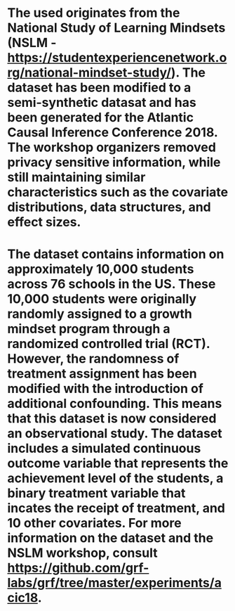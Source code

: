# The used originates from the National Study of Learning Mindsets (NSLM - https://studentexperiencenetwork.org/national-mindset-study/). The dataset has been modified to a semi-synthetic datasat and has been generated for the Atlantic Causal Inference Conference 2018. The workshop organizers removed privacy sensitive information, while still maintaining similar characteristics such as the covariate distributions, data structures, and effect sizes. 

# The dataset contains information on approximately 10,000 students across 76 schools in the US. These 10,000 students were originally randomly assigned to a growth mindset program through a randomized controlled trial (RCT). However, the randomness of treatment assignment has been modified with the introduction of additional confounding. This means that this dataset is now considered an observational study. The dataset includes a simulated continuous outcome variable that represents the achievement level of the students, a binary treatment variable that incates the receipt of treatment, and 10 other covariates. For more information on the dataset and the NSLM workshop, consult https://github.com/grf-labs/grf/tree/master/experiments/acic18. 

